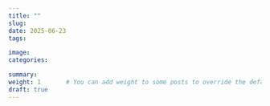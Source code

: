```yaml
---
title: ""
slug: 
date: 2025-06-23
tags:

image: 
categories:

summary: 
weight: 1       # You can add weight to some posts to override the default sorting (date descending)
draft: true
---
```


